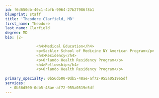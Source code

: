 ```yaml
---
id: f6d650db-40c1-4bfb-9964-27b27986f8b1
blueprint: staff
title: 'Theodore Clarfield, MD'
first_name: Theodore
last_name: Clarfield
degree: MD
bio: |2-

              <h4>Medical Education</h4>
              <p>Sackler School of Medicine NY American Program</p>
              <h4>Residency</h4>
              <p>Orlando Health Residency Program</p>
              <h4>Fellowship</h4>
              <p>Orlando Health Residency Program</p>
          
primary_specialty: 0b56d500-0db5-48ae-af72-955a0519e5df
services:
  - 0b56d500-0db5-48ae-af72-955a0519e5df
---
```

